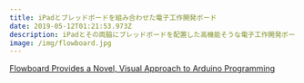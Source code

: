```yaml
---
title: iPadとブレッドボードを組み合わせた電子工作開発ボード
date: 2019-05-12T01:21:53.973Z
description: iPadとその両脇にブレッドボードを配置した高機能そうな電子工作開発ボードを紹介します。
image: /img/flowboard.jpg
---
```

[Flowboard Provides a Novel, Visual Approach to Arduino Programming](https://blog.hackster.io/flowboard-provides-a-novel-visual-approach-to-arduino-programming-2b05c27e2e28)

